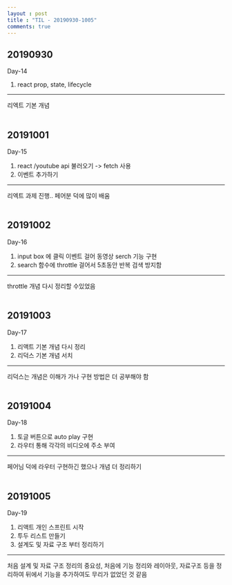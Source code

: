 ```yaml
---
layout : post
title : "TIL - 20190930-1005"
comments: true
---
```


## 20190930

Day-14

1. react prop, state, lifecycle

---
리엑트 기본 개념 
<br/>
<br/>

## 20191001

Day-15

1. react /youtube api 불러오기 -> fetch 사용
2. 이벤트 추가하기

---
리엑트 과제 진행.. 페어분 덕에 많이 배움
<br/>
<br/>

## 20191002

Day-16

1. input box 에 클릭 이벤트 걸어 동영상 serch 기능 구현
2. search 함수에 throttle 걸어서 5초동안 반복 검색 방지함 

---
throttle 개념 다시 정리할 수있었음
<br/>
<br/>

## 20191003

Day-17

1. 리액트 기본 개념 다시 정리
2. 리덕스 기본 개념 서치

---
리덕스는 개념은 이해가 가나 구현 방법은 더 공부해야 함
<br/>
<br/>

## 20191004

Day-18

1. 토글 버튼으로 auto play 구현
2. 라우터 통해 각각의 비디오에 주소 부여

---
페어님 덕에 라우터 구현하긴 했으나 개념 더 정리하기 
<br/>
<br/>

## 20191005

Day-19

1. 리액트 개인 스프린트 시작
2. 투두 리스트 만들기
3. 설계도 및 자료 구조 부터 정리하기

---
처음 설계 및 자료 구조 정리의 중요성, 처음에 기능 정리와 레이아웃, 자료구조 등을 정리하여 뒤에서 기능을 추가하여도 무리가 없었던 것 같음
<br/>
<br/>




